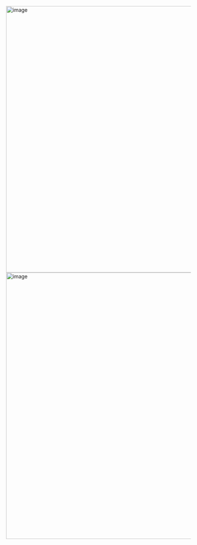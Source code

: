 <img width="726" alt="image" src="https://user-images.githubusercontent.com/37501487/232179332-de212dfa-2bd1-46fd-8616-81537e4b3b78.png">

<img width="726" alt="image" src="https://user-images.githubusercontent.com/37501487/232179336-84f599a1-d9f3-41c2-9ca1-3ffdabdacc5f.png">

